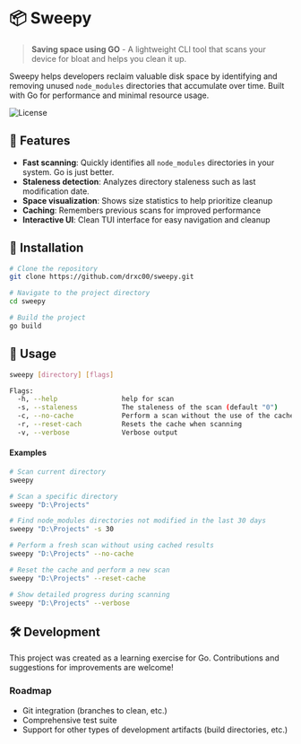 # 📦 Sweepy

> **Saving space using GO** - A lightweight CLI tool that scans your device for bloat and helps you clean it up.

Sweepy helps developers reclaim valuable disk space by identifying and removing unused `node_modules` directories that accumulate over time. Built with Go for performance and minimal resource usage.

![License](https://img.shields.io/github/license/drxc00/sweepy)

## 🚀 Features

- **Fast scanning**: Quickly identifies all `node_modules` directories in your system. Go is just better.
- **Staleness detection**: Analyzes directory staleness such as last modification date.
- **Space visualization**: Shows size statistics to help prioritize cleanup
- **Caching**: Remembers previous scans for improved performance
- **Interactive UI**: Clean TUI interface for easy navigation and cleanup

## 🔧 Installation

```bash
# Clone the repository
git clone https://github.com/drxc00/sweepy.git

# Navigate to the project directory
cd sweepy

# Build the project
go build
```

## 📝 Usage

```bash
sweepy [directory] [flags]

Flags:
  -h, --help                help for scan
  -s, --staleness           The staleness of the scan (default "0")
  -c, --no-cache            Perform a scan without the use of the cache
  -r, --reset-cach          Resets the cache when scanning
  -v, --verbose             Verbose output
```

#### Examples

```bash
# Scan current directory
sweepy

# Scan a specific directory
sweepy "D:\Projects"

# Find node_modules directories not modified in the last 30 days
sweepy "D:\Projects" -s 30

# Perform a fresh scan without using cached results
sweepy "D:\Projects" --no-cache

# Reset the cache and perform a new scan
sweepy "D:\Projects" --reset-cache

# Show detailed progress during scanning
sweepy "D:\Projects" --verbose

```


## 🛠️ Development
This project was created as a learning exercise for Go. Contributions and suggestions for improvements are welcome!

### Roadmap
- Git integration (branches to clean, etc.)
- Comprehensive test suite
- Support for other types of development artifacts (build directories, etc.)
